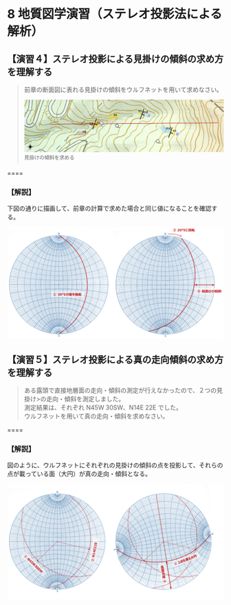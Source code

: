 # 8 地質図学演習（ステレオ投影法による解析）  

## 【演習４】ステレオ投影による見掛けの傾斜の求め方を理解する  

> 前章の断面図に表れる見掛けの傾斜をウルフネットを用いて求めなさい。
> 
> ![見掛けの傾斜を求める](./img/chapter08_03.png)  
> <sup>見掛けの傾斜を求める</sup>  

====    

### 【解説】 

下図の通りに描画して、前章の計算で求めた場合と同じ値になることを確認する。

![見掛けの傾斜](./img/task_08_4_1.png) 

## 【演習５】ステレオ投影による真の走向傾斜の求め方を理解する   

> ある露頭で直接地層面の走向・傾斜の測定が行えなかったので、２つの見掛け>の走向・傾斜を測定しました。  
> 測定結果は、それぞれ N45W 30SW、N14E 22E でした。  
> ウルフネットを用いて真の走向・傾斜を求めなさい。  

====    

### 【解説】    

図のように、ウルフネットにそれぞれの見掛けの傾斜の点を投影して、それらの点が載っている面（大円）が真の走向・傾斜となる。  

![ウルフネット](./img/task_08_5_1.png)  

